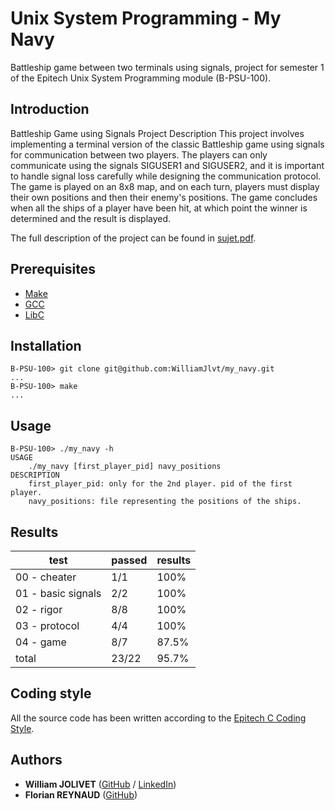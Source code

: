 # Unix System Programming - My Navy
 Battleship game between two terminals using signals, project for semester 1 of the Epitech Unix System Programming module (B-PSU-100).

## Introduction
Battleship Game using Signals
Project Description
This project involves implementing a terminal version of the classic Battleship game using signals for communication between two players. The players can only communicate using the signals SIGUSER1 and SIGUSER2, and it is important to handle signal loss carefully while designing the communication protocol. The game is played on an 8x8 map, and on each turn, players must display their own positions and then their enemy's positions. The game concludes when all the ships of a player have been hit, at which point the winner is determined and the result is displayed.

The full description of the project can be found in [sujet.pdf](pdf/B-PSU-100_my_navy.pdf).

## Prerequisites
 - [Make](https://www.gnu.org/software/make/)
 - [GCC](https://gcc.gnu.org/)
 - [LibC](https://www.gnu.org/software/libc/)

## Installation
```
B-PSU-100> git clone git@github.com:WilliamJlvt/my_navy.git
...
B-PSU-100> make
...
```

## Usage
```
B-PSU-100> ./my_navy -h
USAGE
    ./my_navy [first_player_pid] navy_positions
DESCRIPTION
    first_player_pid: only for the 2nd player. pid of the first player.
    navy_positions: file representing the positions of the ships.
```

## Results
| test               | passed | results |
|--------------------|--------|---------|
| 00 - cheater       | 1/1    | 100%    |
| 01 - basic signals | 2/2    | 100%    |
| 02 - rigor        | 8/8    | 100%    |
| 03 - protocol     | 4/4    | 100%    |
| 04 - game | 8/7    | 87.5%   |
| total              | 23/22  | 95.7%   |

## Coding style
All the source code has been written according to the [Epitech C Coding Style](https://williamjlvt.github.io/assets/coding_style/epitech_c_coding_style.pdf).

## Authors
* **William JOLIVET** ([GitHub](https://github.com/WilliamJlvt) / [LinkedIn](https://www.linkedin.com/in/william-jolivet-64951a24b/))
* **Florian REYNAUD** ([GitHub](https://github.com/FLOWleplusbeau))